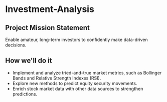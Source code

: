 # Investment-Analysis
## Project Mission Statement
Enable amateur, long-term investors to confidently make data-driven decisions. 

## How we'll do it
- Implement and analyze tried-and-true market metrics, such as Bollinger Bands and Relative Strength Indexes (RSI). 
- Explore new methods to predict equity security movements.  
- Enrich stock market data with other data sources to strengthen predictions.
